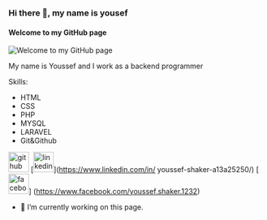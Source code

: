 ### Hi there 👋, my name is yousef

#### Welcome to my GitHub page
![Welcome to my GitHub page](https://modo3.com/thumbs/fit630x300/233712/1559088550/%D8%AA%D8%B7%D9%88%D9%8A%D8%B1_%D8%A7%D9%84%D8%A8%D8%B1%D9%85%D8%AC%D9%8A%D8%A7%D8%AA.jpg)

My name is Youssef and I work as a backend programmer

Skills:
* HTML
* CSS
* PHP
* MYSQL
* LARAVEL
* Git&Github

[<img src='https://cdn.jsdelivr.net/npm/simple-icons@3.0.1/icons/github.svg' alt='github' height='40'>](https://github.com/yousef-shaker1)  [<img src='https://cdn.jsdelivr.net/npm/simple-icons@3.0.1/icons/linkedin.svg' alt='linkedin' height='40'>](https://www.linkedin.com/in/ youssef-shaker-a13a25250/)  [<img src='https://cdn.jsdelivr.net/npm/simple-icons@3.0.1/icons/facebook.svg' alt='facebook' height='40'>]
(https://www.facebook.com/youssef.shaker.1232)  
- 🔭 I’m currently working on this page. 





